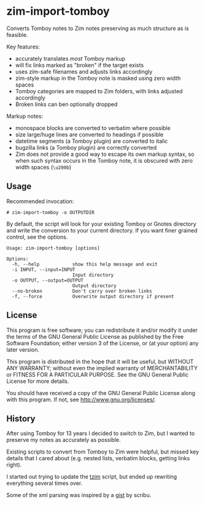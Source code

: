 # zim-import-tomboy

Converts Tomboy notes to Zim notes preserving as much structure as is feasible.

Key features:

* accurately translates *most* Tomboy markup
* will fix links marked as "broken" if the target exists
* uses zim-safe filenames and adjusts links accordingly
* zim-style markup in the Tomboy note is masked using zero width spaces
* Tomboy categories are mapped to Zim folders, with links adjusted accordingly
* Broken links can ben optionally dropped


Markup notes:

* monospace blocks are converted to verbatim where possible
* size large/huge lines are converted to headings if possible
* datetime segments (a Tomboy plugin) are converted to italic
* bugzilla links (a Tomboy plugin) are correctly converted
* Zim does not provide a good way to escape its own markup syntax,
  so when such syntax occurs in the Tomboy note, it is obscured with
  zero width spaces (`\u200b`)



## Usage

Recommended invocation:

```
# zim-import-tomboy -o OUTPUTDIR
```

By default, the script will look for your existing Tomboy or Gnotes directory and
write the conversion to your current directory.
If you want finer grained control, see the options.


```
Usage: zim-import-tomboy [options]

Options:
  -h, --help            show this help message and exit
  -i INPUT, --input=INPUT
                        Input directory
  -o OUTPUT, --output=OUTPUT
                        Output directory
  --no-broken           Don't carry over broken links
  -f, --force           Overwrite output directory if present
```


## License

This program is free software; you can redistribute it and/or modify
it under the terms of the GNU General Public License as published by
the Free Software Foundation; either version 3 of the License, or
(at your option) any later version.

This program is distributed in the hope that it will be useful,
but WITHOUT ANY WARRANTY; without even the implied warranty of
MERCHANTABILITY or FITNESS FOR A PARTICULAR PURPOSE.  See the
GNU General Public License for more details.

You should have received a copy of the GNU General Public License
along with this program.  If not, see <http://www.gnu.org/licenses/>.


## History

After using Tomboy for 13 years I decided to switch to Zim,
but I wanted to preserve my notes as accurately as possible.

Existing scripts to convert from Tomboy to Zim were helpful, but missed key details that I cared
about (e.g. nested lists, verbatim blocks, getting links right).

I started out trying to update the [tzim](https://github.com/osamuaoki/tzim|tzim) script, but
ended up rewriting everything several times over.

Some of the xml parsing was inspired by a [gist](https://gist.github.com/scribu/7442170) by scribu.

